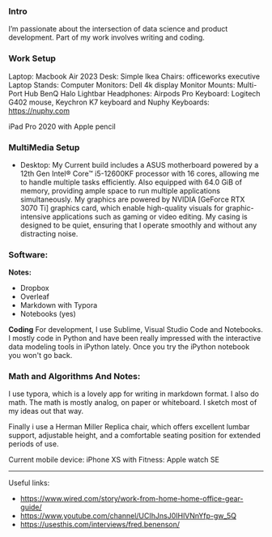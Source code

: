 ### Intro

I’m passionate about the intersection of data science and product development. Part of my work involves writing and coding. 

### Work Setup

Laptop: Macbook Air 2023
Desk: Simple Ikea 
Chairs: officeworks executive 
Laptop Stands: 
Computer Monitors: Dell 4k display 
Monitor Mounts: 
Multi-Port Hub
BenQ Halo Lightbar
Headphones: Airpods Pro
Keyboard: Logitech G402 mouse, Keychron K7 keyboard and Nuphy Keyboards: https://nuphy.com

iPad Pro 2020 with Apple pencil 
 
### MultiMedia Setup 
 
 - Desktop: My Current build includes a ASUS motherboard  powered by a 12th Gen Intel® Core™ i5-12600KF processor with 16 cores, allowing me to handle multiple tasks efficiently. Also equipped with 64.0 GiB of memory, providing ample space to run multiple applications simultaneously. My graphics are powered by  NVIDIA [GeForce RTX 3070 Ti] graphics card, which enable high-quality visuals for graphic-intensive applications such as gaming or video editing. My casing is designed to be quiet, ensuring that I operate smoothly and without any distracting noise.


### Software: 


**Notes:** 
- Dropbox
- Overleaf 
- Markdown with Typora
- Notebooks (yes) 


**Coding**
For development, I use Sublime, Visual Studio Code and Notebooks. I mostly code in Python and have been really impressed with the interactive data modeling tools in iPython lately. Once you try the iPython notebook you won't go back.


### Math and Algorithms And Notes: 

I use typora, which is a lovely app for writing in markdown format. 
I also do math. The math is mostly analog, on paper or whiteboard. I sketch most of my ideas out that way. 


Finally i use a Herman Miller Replica chair, which offers excellent lumbar support, adjustable height, and a comfortable seating position for extended periods of use. 

Current mobile device: iPhone XS with 
Fitness: Apple watch SE 

---


Useful links: 
- https://www.wired.com/story/work-from-home-home-office-gear-guide/
- https://www.youtube.com/channel/UCIhJnsJ0IHlVNnYfp-gw_5Q 
- https://usesthis.com/interviews/fred.benenson/ 

